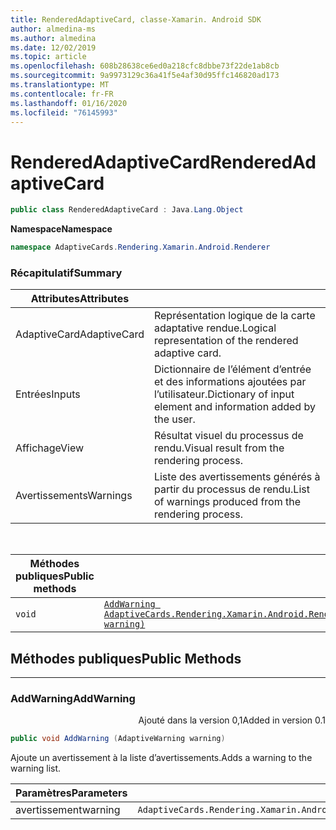 ```yaml
---
title: RenderedAdaptiveCard, classe-Xamarin. Android SDK
author: almedina-ms
ms.author: almedina
ms.date: 12/02/2019
ms.topic: article
ms.openlocfilehash: 608b28638ce6ed0a218cfc8dbbe73f22de1ab8cb
ms.sourcegitcommit: 9a9973129c36a41f5e4af30d95ffc146820ad173
ms.translationtype: MT
ms.contentlocale: fr-FR
ms.lasthandoff: 01/16/2020
ms.locfileid: "76145993"
---
```

# <a name="renderedadaptivecard"></a><span data-ttu-id="7ce1e-102">RenderedAdaptiveCard</span><span class="sxs-lookup"><span data-stu-id="7ce1e-102">RenderedAdaptiveCard</span></span>

```csharp
public class RenderedAdaptiveCard : Java.Lang.Object
```

<span data-ttu-id="7ce1e-103">**Namespace**</span><span class="sxs-lookup"><span data-stu-id="7ce1e-103">**Namespace**</span></span>

```csharp
namespace AdaptiveCards.Rendering.Xamarin.Android.Renderer
```

### <a name="summary"></a><span data-ttu-id="7ce1e-104">Récapitulatif</span><span class="sxs-lookup"><span data-stu-id="7ce1e-104">Summary</span></span>

| <span data-ttu-id="7ce1e-105">Attributes</span><span class="sxs-lookup"><span data-stu-id="7ce1e-105">Attributes</span></span> | |
| ---- | --- |
| <span data-ttu-id="7ce1e-106">AdaptiveCard</span><span class="sxs-lookup"><span data-stu-id="7ce1e-106">AdaptiveCard</span></span> | <span data-ttu-id="7ce1e-107">Représentation logique de la carte adaptative rendue.</span><span class="sxs-lookup"><span data-stu-id="7ce1e-107">Logical representation of the rendered adaptive card.</span></span> |
| <span data-ttu-id="7ce1e-108">Entrées</span><span class="sxs-lookup"><span data-stu-id="7ce1e-108">Inputs</span></span> | <span data-ttu-id="7ce1e-109">Dictionnaire de l’élément d’entrée et des informations ajoutées par l’utilisateur.</span><span class="sxs-lookup"><span data-stu-id="7ce1e-109">Dictionary of input element and information added by the user.</span></span> |
| <span data-ttu-id="7ce1e-110">Affichage</span><span class="sxs-lookup"><span data-stu-id="7ce1e-110">View</span></span> | <span data-ttu-id="7ce1e-111">Résultat visuel du processus de rendu.</span><span class="sxs-lookup"><span data-stu-id="7ce1e-111">Visual result from the rendering process.</span></span> |
| <span data-ttu-id="7ce1e-112">Avertissements</span><span class="sxs-lookup"><span data-stu-id="7ce1e-112">Warnings</span></span> | <span data-ttu-id="7ce1e-113">Liste des avertissements générés à partir du processus de rendu.</span><span class="sxs-lookup"><span data-stu-id="7ce1e-113">List of warnings produced from the rendering process.</span></span> |

&nbsp;

| <span data-ttu-id="7ce1e-114">Méthodes publiques</span><span class="sxs-lookup"><span data-stu-id="7ce1e-114">Public methods</span></span> | |
| --- | ---- |
| ```void``` | [```AddWarning AdaptiveCards.Rendering.Xamarin.Android.Renderer.AdaptiveWarning warning)```](#addwarning) |

## <a name="public-methods"></a><span data-ttu-id="7ce1e-115">Méthodes publiques</span><span class="sxs-lookup"><span data-stu-id="7ce1e-115">Public Methods</span></span>

---

### <a id="addwarning"></a><span data-ttu-id="7ce1e-116">AddWarning</span><span class="sxs-lookup"><span data-stu-id="7ce1e-116">AddWarning</span></span>
<p style='text-align:right'><span data-ttu-id="7ce1e-117">Ajouté dans la version 0,1</span><span class="sxs-lookup"><span data-stu-id="7ce1e-117">Added in version 0.1</span></span></p>

```csharp
public void AddWarning (AdaptiveWarning warning)

```

<span data-ttu-id="7ce1e-118">Ajoute un avertissement à la liste d’avertissements.</span><span class="sxs-lookup"><span data-stu-id="7ce1e-118">Adds a warning to the warning list.</span></span>

| <span data-ttu-id="7ce1e-119">Paramètres</span><span class="sxs-lookup"><span data-stu-id="7ce1e-119">Parameters</span></span> | |
| --- | --- |
| <span data-ttu-id="7ce1e-120">avertissement</span><span class="sxs-lookup"><span data-stu-id="7ce1e-120">warning</span></span> | ```AdaptiveCards.Rendering.Xamarin.Android.Renderer.AdaptiveWarning``` |
